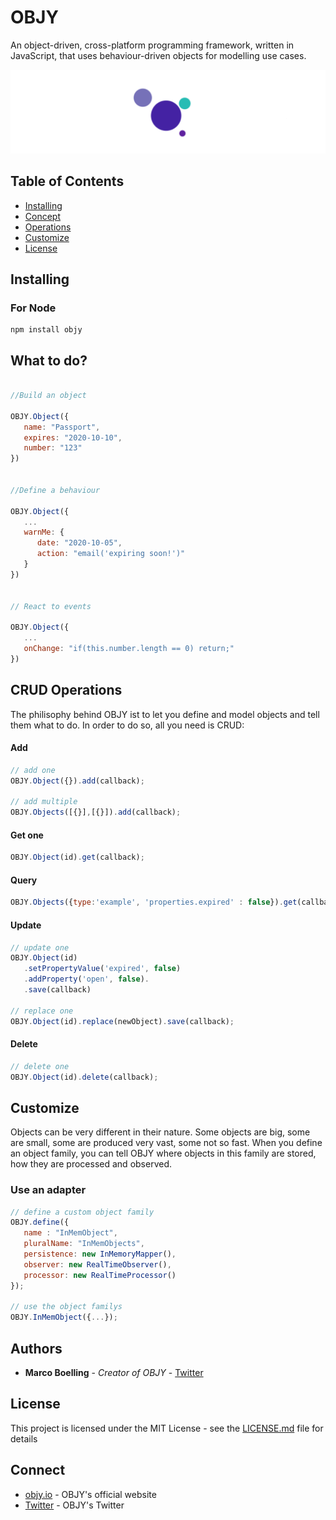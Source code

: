 # OBJY

An object-driven, cross-platform programming framework, written in JavaScript, that uses behaviour-driven objects for modelling use cases.

![OBJY LOGO](objy-icon-full.png "OBJY")

## Table of Contents

- [Installing](#installing)
- [Concept](#concept)
- [Operations](#handling-Objects)
- [Customize](#Customize)
- [License](#license)

## Installing

### For Node

```shell
npm install objy
```

## What to do?

```javascript

//Build an object

OBJY.Object({
   name: "Passport",
   expires: "2020-10-10",
   number: "123"
})


//Define a behaviour

OBJY.Object({
   ...
   warnMe: {
      date: "2020-10-05",
      action: "email('expiring soon!')"
   }
})


// React to events

OBJY.Object({
   ...
   onChange: "if(this.number.length == 0) return;"
})
```


## CRUD Operations

The philisophy behind OBJY ist to let you define and model objects and tell them what to do. In order to do so, all you need is CRUD:

#### Add

```javascript
// add one
OBJY.Object({}).add(callback);

// add multiple
OBJY.Objects([{}],[{}]).add(callback);
```

#### Get one
```javascript
OBJY.Object(id).get(callback);
```

#### Query

```javascript
OBJY.Objects({type:'example', 'properties.expired' : false}).get(callback);
```

#### Update

```javascript
// update one
OBJY.Object(id)
   .setPropertyValue('expired', false)
   .addProperty('open', false).
   .save(callback)

// replace one
OBJY.Object(id).replace(newObject).save(callback);
```

#### Delete

```javascript
// delete one
OBJY.Object(id).delete(callback);
```

## Customize

Objects can be very different in their nature. Some objects are big, some are small, some are produced very vast, some not so fast. When you define an object family, you can tell OBJY where objects in this family are stored, how they are processed and observed.

### Use an adapter

```javascript
// define a custom object family
OBJY.define({
   name : "InMemObject",
   pluralName: "InMemObjects",
   persistence: new InMemoryMapper(),
   observer: new RealTimeObserver(),
   processor: new RealTimeProcessor()
});

// use the object familys
OBJY.InMemObject({...});
```

## Authors

* **Marco Boelling** - *Creator of OBJY* - [Twitter](https://twitter.com/marcoboelling)

## License

This project is licensed under the MIT License - see the [LICENSE.md](LICENSE.md) file for details

## Connect

* [objy.io](https://objy.io) - OBJY's official website
* [Twitter](https://www.twitter.com/objy7) - OBJY's Twitter

